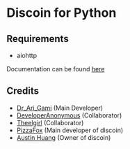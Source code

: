 # Discoin for Python

## Requirements
* aiohttp

Documentation can be found [here](https://discoinpy.readthedocs.io)

## Credits
* [Dr_Ari_Gami](https://github.com/Dr-Ari-Gami/) (Main Developer)
* [DeveloperAnonymous](https://github.com/DeveloperAnonymous) (Collaborator)
* [Theelgirl](https://github.com/Theelgirl) (Collaborator)
* [PizzaFox](https://github.com/pizzafox) (Main developer of discoin)
* [Austin Huang](https://github.com/austinhuang0131) (Owner of discoin)